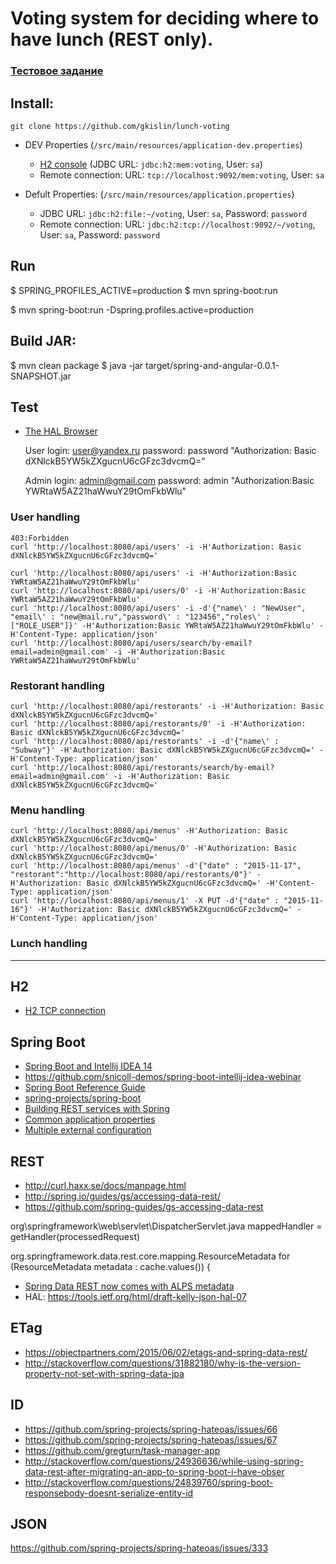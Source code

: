 Voting system for deciding where to have lunch (REST only).
==================

### <a href="https://gist.github.com/juozapas/f20b55e4568d7f5c63b1">Тестовое задание</a>

## Install:

    git clone https://github.com/gkislin/lunch-voting

- DEV Properties (`/src/main/resources/application-dev.properties`)
  - <a href="http://localhost:8082/">H2 console</a> (JDBC URL: `jdbc:h2:mem:voting`, User: `sa`)
  - Remote connection: URL: `tcp://localhost:9092/mem:voting`, User: `sa`

- Defult Properties: (`/src/main/resources/application.properties`)
  - JDBC URL: `jdbc:h2:file:~/voting`, User: `sa`, Password: `password`
  - Remote connection: URL: `jdbc:h2:tcp://localhost:9092/~/voting`, User: `sa`, Password: `password`

## Run
$ SPRING_PROFILES_ACTIVE=production
$ mvn spring-boot:run

$ mvn spring-boot:run -Dspring.profiles.active=production

## Build JAR:
$ mvn clean package
$ java -jar target/spring-and-angular-0.0.1-SNAPSHOT.jar


## Test
  - <a href="http://localhost:8080/api">The HAL Browser</a>

    User login: user@yandex.ru
      password: password
      "Authorization: Basic dXNlckB5YW5kZXgucnU6cGFzc3dvcmQ="


    Admin login: admin@gmail.com
       password: admin
       "Authorization:Basic YWRtaW5AZ21haWwuY29tOmFkbWlu"

### User handling

    403:Forbidden
    curl 'http://localhost:8080/api/users' -i -H'Authorization: Basic dXNlckB5YW5kZXgucnU6cGFzc3dvcmQ='

    curl 'http://localhost:8080/api/users' -i -H'Authorization:Basic YWRtaW5AZ21haWwuY29tOmFkbWlu'
    curl 'http://localhost:8080/api/users/0' -i -H'Authorization:Basic YWRtaW5AZ21haWwuY29tOmFkbWlu'
    curl 'http://localhost:8080/api/users' -i -d'{"name\' : "NewUser", "email\' : "new@mail.ru","password\' : "123456","roles\' : ["ROLE_USER"]}' -H'Authorization:Basic YWRtaW5AZ21haWwuY29tOmFkbWlu' -H'Content-Type: application/json'
    curl 'http://localhost:8080/api/users/search/by-email?email=admin@gmail.com' -i -H'Authorization:Basic YWRtaW5AZ21haWwuY29tOmFkbWlu'

### Restorant handling

    curl 'http://localhost:8080/api/restorants' -i -H'Authorization: Basic dXNlckB5YW5kZXgucnU6cGFzc3dvcmQ='
    curl 'http://localhost:8080/api/restorants/0' -i -H'Authorization: Basic dXNlckB5YW5kZXgucnU6cGFzc3dvcmQ='
    curl 'http://localhost:8080/api/restorants' -i -d'{"name\' : "Subway"}' -H'Authorization: Basic dXNlckB5YW5kZXgucnU6cGFzc3dvcmQ=' -H'Content-Type: application/json'
    curl 'http://localhost:8080/api/restorants/search/by-email?email=admin@gmail.com' -i -H'Authorization: Basic dXNlckB5YW5kZXgucnU6cGFzc3dvcmQ='

### Menu handling

    curl 'http://localhost:8080/api/menus' -H'Authorization: Basic dXNlckB5YW5kZXgucnU6cGFzc3dvcmQ='
    curl 'http://localhost:8080/api/menus/0' -H'Authorization: Basic dXNlckB5YW5kZXgucnU6cGFzc3dvcmQ='
    curl 'http://localhost:8080/api/menus' -d'{"date" : "2015-11-17", "restorant":"http://localhost:8080/api/restorants/0"}' -H'Authorization: Basic dXNlckB5YW5kZXgucnU6cGFzc3dvcmQ=' -H'Content-Type: application/json'
    curl 'http://localhost:8080/api/menus/1' -X PUT -d'{"date" : "2015-11-16"}' -H'Authorization: Basic dXNlckB5YW5kZXgucnU6cGFzc3dvcmQ=' -H'Content-Type: application/json'

### Lunch handling

-----------
## H2
-  <a href="http://stackoverflow.com/questions/24803279/grails-accessing-h2-tcp-server-hangs#33718748">H2 TCP connection</a>

## Spring Boot
-  <a href="http://blog.jetbrains.com/idea/2015/04/webinar-recording-spring-boot-and-intellij-idea-14-1">Spring Boot and Intellij IDEA 14</a>
-  https://github.com/snicoll-demos/spring-boot-intellij-idea-webinar
-  <a href="http://docs.spring.io/spring-boot/docs/current-SNAPSHOT/reference/htmlsingle/">Spring Boot Reference Guide</a>
-  <a href="https://github.com/spring-projects/spring-boot">spring-projects/spring-boot</a>
-  <a href="http://spring.io/guides/tutorials/bookmarks/">Building REST services with Spring</a>
-  <a href="http://docs.spring.io/spring-boot/docs/current/reference/html/common-application-properties.html">Common application properties</a>
-  <a href="http://stackoverflow.com/questions/25855795/spring-boot-and-multiple-external-configuration-files">Multiple external configuration</a>

## REST
- http://curl.haxx.se/docs/manpage.html
- http://spring.io/guides/gs/accessing-data-rest/
- https://github.com/spring-guides/gs-accessing-data-rest

org\springframework\web\servlet\DispatcherServlet.java
   mappedHandler = getHandler(processedRequest)

org.springframework.data.rest.core.mapping.ResourceMetadata
		for (ResourceMetadata metadata : cache.values()) {
- <a href="https://spring.io/blog/2014/07/14/spring-data-rest-now-comes-with-alps-metadata">Spring Data REST now comes with ALPS metadata</a>
- HAL: https://tools.ietf.org/html/draft-kelly-json-hal-07

## ETag
- https://objectpartners.com/2015/06/02/etags-and-spring-data-rest/
- http://stackoverflow.com/questions/31882180/why-is-the-version-property-not-set-with-spring-data-jpa


## ID
- https://github.com/spring-projects/spring-hateoas/issues/66
- https://github.com/spring-projects/spring-hateoas/issues/67
- https://github.com/gregturn/task-manager-app
- http://stackoverflow.com/questions/24936636/while-using-spring-data-rest-after-migrating-an-app-to-spring-boot-i-have-obser
- http://stackoverflow.com/questions/24839760/spring-boot-responsebody-doesnt-serialize-entity-id

## JSON
https://github.com/spring-projects/spring-hateoas/issues/333
